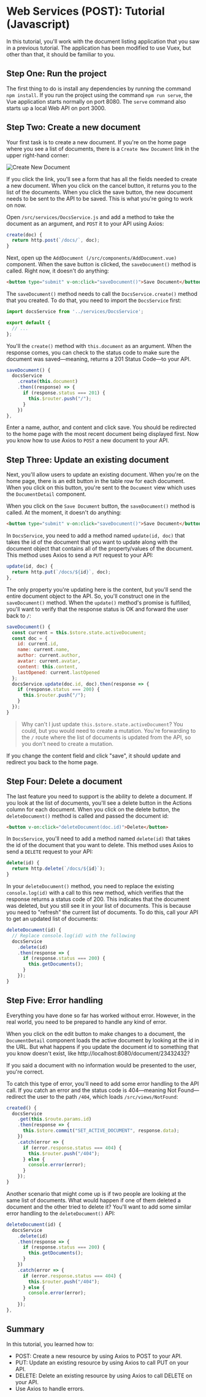 # Web Services (POST): Tutorial (Javascript)

In this tutorial, you'll work with the document listing application that you saw in a previous tutorial. The application has been modified to use Vuex, but other than that, it should be familiar to you.

## Step One: Run the project

The first thing to do is install any dependencies by running the command `npm install`. If you run the project using the command `npm run serve`, the Vue application starts normally on port 8080. The `serve` command also starts up a local Web API on port 3000.

## Step Two: Create a new document

Your first task is to create a new document. If you're on the home page where you see a list of documents, there is a `Create New Document` link in the upper right-hand corner:

![Create New Document](./img/readme/create_new_document.png)

If you click the link, you'll see a form that has all the fields needed to create a new document. When you click on the cancel button, it returns you to the list of the documents. When you click the save button, the new document needs to be sent to the API to be saved. This is what you're going to work on now.

Open `/src/services/DocsService.js` and add a method to take the document as an argument, and `POST` it to your API using Axios:

```js
create(doc) {
  return http.post(`/docs/`, doc);
}
```

Next, open up the `AddDocument (/src/components/AddDocument.vue)` component. When the save button is clicked, the `saveDocument()` method is called. Right now, it doesn't do anything:

```html
<button type="submit" v-on:click="saveDocument()">Save Document</button>
```

The `saveDocument()` method needs to call the `DocsService.create()` method that you created. To do that, you need to import the `DocsService` first:

```js
import docsService from '../services/DocsService';

export default {
  // ...
};
```

You'll the `create()` method with `this.document` as an argument. When the response comes, you can check to the status code to make sure the document was saved—meaning, returns a 201 Status Code—to your API.

```js
saveDocument() {
  docsService
    .create(this.document)
    .then((response) => {
      if (response.status === 201) {
        this.$router.push("/");
      }
    })
},
```

Enter a name, author, and content and click save. You should be redirected to the home page with the most recent document being displayed first. Now you know how to use Axios to `POST` a new document to your API.

## Step Three: Update an existing document

Next, you'll allow users to update an existing document. When you're on the home page, there is an edit button in the table row for each document. When you click on this button, you're sent to the `Document` view which uses the `DocumentDetail` component.

When you click on the `Save Document` button, the `saveDocument()` method is called. At the moment, it doesn't do anything:

```html
<button type="submit" v-on:click="saveDocument()">Save Document</button>
```

In `DocsService`, you need to add a method named `update(id, doc)` that takes the id of the document that you want to update along with the document object that contains all of the property/values of the document. This method uses Axios to send a `PUT` request to your API:

```js
update(id, doc) {
  return http.put(`/docs/${id}`, doc);
},
```

The only property you're updating here is the content, but you'll send the entire document object to the API. So, you'll construct one in the `saveDocument()` method. When the `update()` method's promise is fulfilled, you'll want to verify that the response status is OK and forward the user back to `/`:

```js
saveDocument() {
  const current = this.$store.state.activeDocument;
  const doc = {
    id: current.id,
    name: current.name,
    author: current.author,
    avatar: current.avatar,
    content: this.content,
    lastOpened: current.lastOpened
  };
  docsService.update(doc.id, doc).then(response => {
    if (response.status === 200) {
      this.$router.push("/");
    }
  });
}
```

> Why can't I just update `this.$store.state.activeDocument`? You could, but you would need to create a mutation. You're forwarding to the `/` route where the list of documents is updated from the API, so you don't need to create a mutation.

If you change the content field and click "save", it should update and redirect you back to the home page.

## Step Four: Delete a document

The last feature you need to support is the ability to delete a document. If you look at the list of documents, you'll see a delete button in the Actions column for each document. When you click on the delete button, the `deleteDocument()` method is called and passed the document id:

```html
<button v-on:click="deleteDocument(doc.id)">Delete</button>
```

In `DocsService`, you'll need to add a method named `delete(id)` that takes the id of the document that you want to delete. This method uses Axios to send a `DELETE` request to your API:

```js
delete(id) {
  return http.delete(`/docs/${id}`);
}
```

In your `deleteDocument()` method, you need to replace the existing `console.log(id)` with a call to this new method, which verifies that the response returns a status code of 200. This indicates that the document was deleted, but you still see it in your list of documents. This is because you need to "refresh" the current list of documents. To do this, call your API to get an updated list of documents:

```js
deleteDocument(id) {
  // Replace console.log(id) with the following
  docsService
    .delete(id)
    .then(response => {
      if (response.status === 200) {
        this.getDocuments();
      }
    });
}
```

## Step Five: Error handling

Everything you have done so far has worked without error. However, in the real world, you need to be prepared to handle any kind of error.

When you click on the edit button to make changes to a document, the `DocumentDetail` component loads the active document by looking at the id in the URL. But what happens if you update the document id to something that you know doesn't exist, like http://localhost:8080/document/23432432?

If you said a document with no information would be presented to the user, you're correct.

To catch this type of error, you'll need to add some error handling to the API call. If you catch an error and the status code is 404—meaning Not Found—redirect the user to the path `/404`, which loads `/src/views/NotFound`:

```js
created() {
  docsService
    .get(this.$route.params.id)
    .then(response => {
      this.$store.commit("SET_ACTIVE_DOCUMENT", response.data);
    })
    .catch(error => {
      if (error.response.status === 404) {
        this.$router.push("/404");
      } else {
        console.error(error);
      }
    });
}
```

Another scenario that might come up is if two people are looking at the same list of documents. What would happen if one of them deleted a document and the other tried to delete it? You'll want to add some similar error handling to the `deleteDocument()` API:

```js
deleteDocument(id) {
  docsService
    .delete(id)
    .then(response => {
      if (response.status === 200) {
        this.getDocuments();
      }
    })
    .catch(error => {
      if (error.response.status === 404) {
        this.$router.push("/404");
      } else {
        console.error(error);
      }
    });
},
```

## Summary

In this tutorial, you learned how to:

- POST: Create a new resource by using Axios to POST to your API.
- PUT: Update an existing resource by using Axios to call PUT on your API.
- DELETE: Delete an existing resource by using Axios to call DELETE on your API.
- Use Axios to handle errors.
